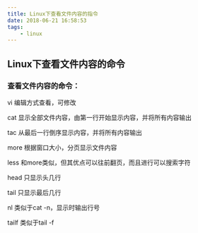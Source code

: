 ```yaml
---
title: Linux下查看文件内容的指令
date: 2018-06-21 16:58:53
tags:
    - linux
---
```


## Linux下查看文件内容的命令
### 查看文件内容的命令：

vi      编辑方式查看，可修改

cat     显示全部文件内容，由第一行开始显示内容，并将所有内容输出

tac     从最后一行倒序显示内容，并将所有内容输出

more    根据窗口大小，分页显示文件内容

less    和more类似，但其优点可以往前翻页，而且进行可以搜索字符

head    只显示头几行

tail    只显示最后几行

nl      类似于cat -n，显示时输出行号

tailf   类似于tail -f 